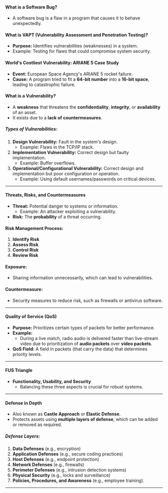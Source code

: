 #### **What is a Software Bug?**

- A software bug is a flaw in a program that causes it to behave unexpectedly.

#### **What is VAPT (Vulnerability Assessment and Penetration Testing)?**

- **Purpose:** Identifies vulnerabilities (weaknesses) in a system.
- Example: Testing for flaws that could compromise system security.

#### **World's Costliest Vulnerability: ARIANE 5 Case Study**

- **Event:** European Space Agency's ARIANE 5 rocket failure.
- **Cause:** A program tried to fit a **64-bit number** into a **16-bit space**, leading to catastrophic failure.

#### **What is a Vulnerability?**

- A **weakness** that threatens the **confidentiality**, **integrity**, or **availability** of an asset.
- It exists due to a **lack of countermeasures**.

##### **Types of Vulnerabilities:**

1. **Design Vulnerability:** Fault in the system's design.
    - Example: Flaws in the TCP/IP stack.
2. **Implementation Vulnerability:** Correct design but faulty implementation.
    - Example: Buffer overflows.
3. **Operational/Configurational Vulnerability:** Correct design and implementation but poor configuration or operation.
    - Example: Using default usernames/passwords on critical devices.

---

#### **Threats, Risks, and Countermeasures**

- **Threat:** Potential danger to systems or information.
    - Example: An attacker exploiting a vulnerability.
- **Risk:** The **probability** of a threat occurring.

#### **Risk Management Process:**

1. **Identify Risk**
2. **Assess Risk**
3. **Control Risk**
4. **Review Risk**

#### **Exposure:**

- Sharing information unnecessarily, which can lead to vulnerabilities.

#### **Countermeasure:**

- Security measures to reduce risk, such as firewalls or antivirus software.

---

#### **Quality of Service (QoS)**

- **Purpose:** Prioritizes certain types of packets for better performance.
- **Example:**
    - During a live match, radio audio is delivered faster than live-stream video due to prioritization of **audio packets** over **video packets**.
- **QoS Field:** A field in packets (that carry the data) that determines priority levels.

---

#### **FUS Triangle**

- **Functionality, Usability, and Security**
    - Balancing these three aspects is crucial for robust systems.

---

#### **Defense in Depth**

- Also known as **Castle Approach** or **Elastic Defense**.
- Protects assets using **multiple layers of defense**, which can be added or removed as required.

##### **Defense Layers:**

1. **Data Defenses** (e.g., encryption)
2. **Application Defenses** (e.g., secure coding practices)
3. **Host Defenses** (e.g., endpoint protection)
4. **Network Defenses** (e.g., firewalls)
5. **Perimeter Defenses** (e.g., intrusion detection systems)
6. **Physical Security** (e.g., locks and surveillance)
7. **Policies, Procedures, and Awareness** (e.g., employee training).

---
